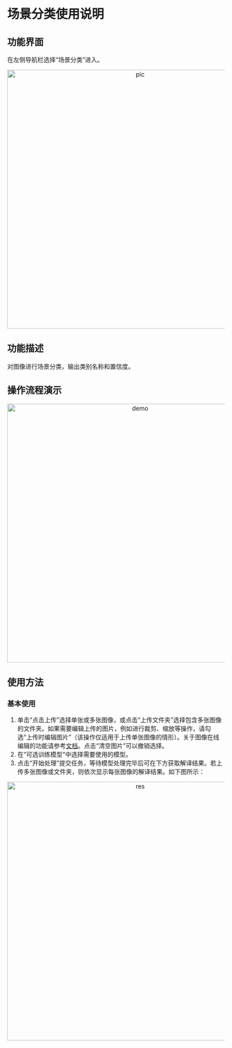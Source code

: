 # 场景分类使用说明

## 功能界面

在左侧导航栏选择“场景分类”进入。

<p align="center">
    <img src="https://user-images.githubusercontent.com/21275753/199176384-5fc41715-545d-45d9-9c25-889d59abfef3.png" alt = "pic" width = "600" />
</p>

## 功能描述

对图像进行场景分类，输出类别名称和置信度。

## 操作流程演示

<p align="center">
    <img src="https://user-images.githubusercontent.com/21275753/199176518-c3e63a6d-f96b-4c8d-bc2e-932d7fb9c324.gif" alt = "demo" width = "600" />
</p>

## 使用方法

### 基本使用

1. 单击“点击上传”选择单张或多张图像，或点击“上传文件夹”选择包含多张图像的文件夹。如果需要编辑上传的图片，例如进行裁剪、缩放等操作，请勾选“上传时编辑图片”（该操作仅适用于上传单张图像的情形）。关于图像在线编辑的功能请参考[文档](./edit_image.md)。点击“清空图片”可以撤销选择。
2. 在“可选训练模型”中选择需要使用的模型。
3. 点击“开始处理”提交任务，等待模型处理完毕后可在下方获取解译结果。若上传多张图像或文件夹，则依次显示每张图像的解译结果。如下图所示：

<p align="center">
    <img src="https://user-images.githubusercontent.com/21275753/199176201-4017f248-3134-4936-a51e-224eed46012a.png" alt = "res" width = "600" />
</p>
